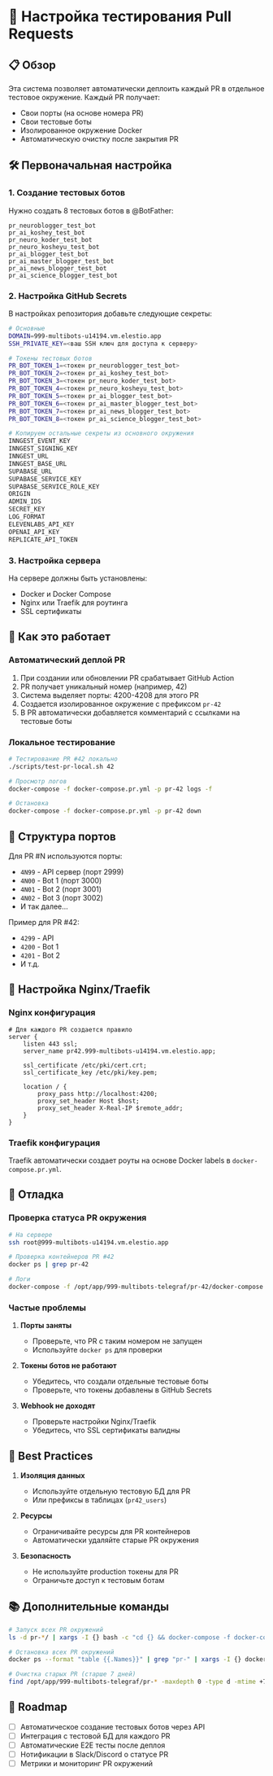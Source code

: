 # 🚀 Настройка тестирования Pull Requests

## 📋 Обзор

Эта система позволяет автоматически деплоить каждый PR в отдельное тестовое окружение. Каждый PR получает:
- Свои порты (на основе номера PR)
- Свои тестовые боты
- Изолированное окружение Docker
- Автоматическую очистку после закрытия PR

## 🛠️ Первоначальная настройка

### 1. Создание тестовых ботов

Нужно создать 8 тестовых ботов в @BotFather:
```
pr_neuroblogger_test_bot
pr_ai_koshey_test_bot  
pr_neuro_koder_test_bot
pr_neuro_kosheyu_test_bot
pr_ai_blogger_test_bot
pr_ai_master_blogger_test_bot
pr_ai_news_blogger_test_bot
pr_ai_science_blogger_test_bot
```

### 2. Настройка GitHub Secrets

В настройках репозитория добавьте следующие секреты:

```bash
# Основные
DOMAIN=999-multibots-u14194.vm.elestio.app
SSH_PRIVATE_KEY=<ваш SSH ключ для доступа к серверу>

# Токены тестовых ботов
PR_BOT_TOKEN_1=<токен pr_neuroblogger_test_bot>
PR_BOT_TOKEN_2=<токен pr_ai_koshey_test_bot>
PR_BOT_TOKEN_3=<токен pr_neuro_koder_test_bot>
PR_BOT_TOKEN_4=<токен pr_neuro_kosheyu_test_bot>
PR_BOT_TOKEN_5=<токен pr_ai_blogger_test_bot>
PR_BOT_TOKEN_6=<токен pr_ai_master_blogger_test_bot>
PR_BOT_TOKEN_7=<токен pr_ai_news_blogger_test_bot>
PR_BOT_TOKEN_8=<токен pr_ai_science_blogger_test_bot>

# Копируем остальные секреты из основного окружения
INNGEST_EVENT_KEY
INNGEST_SIGNING_KEY
INNGEST_URL
INNGEST_BASE_URL
SUPABASE_URL
SUPABASE_SERVICE_KEY
SUPABASE_SERVICE_ROLE_KEY
ORIGIN
ADMIN_IDS
SECRET_KEY
LOG_FORMAT
ELEVENLABS_API_KEY
OPENAI_API_KEY
REPLICATE_API_TOKEN
```

### 3. Настройка сервера

На сервере должны быть установлены:
- Docker и Docker Compose
- Nginx или Traefik для роутинга
- SSL сертификаты

## 🎯 Как это работает

### Автоматический деплой PR

1. При создании или обновлении PR срабатывает GitHub Action
2. PR получает уникальный номер (например, 42)
3. Система выделяет порты: 4200-4208 для этого PR
4. Создается изолированное окружение с префиксом `pr-42`
5. В PR автоматически добавляется комментарий с ссылками на тестовые боты

### Локальное тестирование

```bash
# Тестирование PR #42 локально
./scripts/test-pr-local.sh 42

# Просмотр логов
docker-compose -f docker-compose.pr.yml -p pr-42 logs -f

# Остановка
docker-compose -f docker-compose.pr.yml -p pr-42 down
```

## 📝 Структура портов

Для PR #N используются порты:
- `4N99` - API сервер (порт 2999)
- `4N00` - Bot 1 (порт 3000)
- `4N01` - Bot 2 (порт 3001)
- `4N02` - Bot 3 (порт 3002)
- И так далее...

Пример для PR #42:
- `4299` - API
- `4200` - Bot 1
- `4201` - Bot 2
- И т.д.

## 🔧 Настройка Nginx/Traefik

### Nginx конфигурация

```nginx
# Для каждого PR создается правило
server {
    listen 443 ssl;
    server_name pr42.999-multibots-u14194.vm.elestio.app;
    
    ssl_certificate /etc/pki/cert.crt;
    ssl_certificate_key /etc/pki/key.pem;
    
    location / {
        proxy_pass http://localhost:4200;
        proxy_set_header Host $host;
        proxy_set_header X-Real-IP $remote_addr;
    }
}
```

### Traefik конфигурация

Traefik автоматически создает роуты на основе Docker labels в `docker-compose.pr.yml`.

## 🐛 Отладка

### Проверка статуса PR окружения

```bash
# На сервере
ssh root@999-multibots-u14194.vm.elestio.app

# Проверка контейнеров PR #42
docker ps | grep pr-42

# Логи
docker-compose -f /opt/app/999-multibots-telegraf/pr-42/docker-compose.pr.yml -p pr-42 logs -f
```

### Частые проблемы

1. **Порты заняты**
   - Проверьте, что PR с таким номером не запущен
   - Используйте `docker ps` для проверки

2. **Токены ботов не работают**
   - Убедитесь, что создали отдельные тестовые боты
   - Проверьте, что токены добавлены в GitHub Secrets

3. **Webhook не доходят**
   - Проверьте настройки Nginx/Traefik
   - Убедитесь, что SSL сертификаты валидны

## 🎯 Best Practices

1. **Изоляция данных**
   - Используйте отдельную тестовую БД для PR
   - Или префиксы в таблицах (`pr42_users`)

2. **Ресурсы**
   - Ограничивайте ресурсы для PR контейнеров
   - Автоматически удаляйте старые PR окружения

3. **Безопасность**
   - Не используйте production токены для PR
   - Ограничьте доступ к тестовым ботам

## 📚 Дополнительные команды

```bash
# Запуск всех PR окружений
ls -d pr-*/ | xargs -I {} bash -c "cd {} && docker-compose -f docker-compose.pr.yml up -d"

# Остановка всех PR окружений
docker ps --format "table {{.Names}}" | grep "pr-" | xargs -I {} docker stop {}

# Очистка старых PR (старше 7 дней)
find /opt/app/999-multibots-telegraf/pr-* -maxdepth 0 -type d -mtime +7 -exec rm -rf {} \;
```

## 🚀 Roadmap

- [ ] Автоматическое создание тестовых ботов через API
- [ ] Интеграция с тестовой БД для каждого PR
- [ ] Автоматические E2E тесты после деплоя
- [ ] Нотификации в Slack/Discord о статусе PR
- [ ] Метрики и мониторинг PR окружений